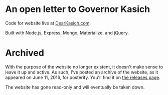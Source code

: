 # An open letter to Governor Kasich

Code for website live at [DearKasich.com](https://dearkasich.com).

Built with Node.js, Express, Mongo, Materialize, and jQuery.

# Archived

With the purpose of the website no longer existent, it doesn't make sense to leave it up and active. As such, I've posted an archive of the website, as it appeared on June 11, 2016, for posterity. You'll find it on [the releases page](https://github.com/Nateowami/Dear-Kasich/releases).

The website has gone read-only and will eventually be taken down.
